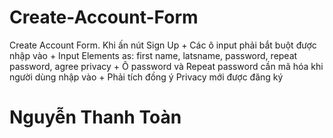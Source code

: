 # Create-Account-Form
  Create Account Form. Khi ấn nút Sign Up
    + Các ô input phải bắt buột được nhập vào
    + Input Elements as: first name, latsname, password, repeat password, agree privacy
    + Ô password và Repeat password cần mã hóa khi người dùng nhập vào
    + Phải tích đồng ý Privacy mới được đăng ký
# Nguyễn Thanh Toàn
